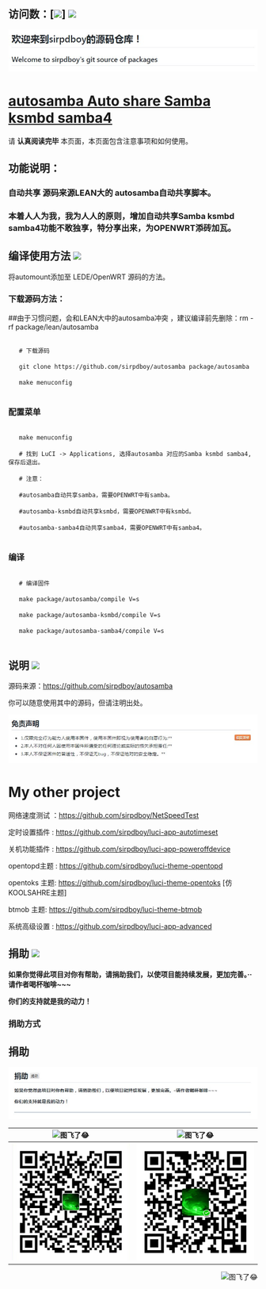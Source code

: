 ## 访问数：[![](https://visitor-badge.glitch.me/badge?page_id=sirpdboy-visitor-badge)] [![](https://img.shields.io/badge/TG群-点击加入-FFFFFF.svg)](https://t.me/joinchat/AAAAAEpRF88NfOK5vBXGBQ)
    
![screenshots](https://raw.githubusercontent.com/sirpdboy/openwrt/master/doc/说明1.jpg)

[autosamba  Auto share Samba ksmbd samba4](https://github.com/sirpdboy/autosamba)
======================
请 **认真阅读完毕** 本页面，本页面包含注意事项和如何使用。

## 功能说明：

###  自动共享 源码来源LEAN大的 autosamba自动共享脚本。

### 本着人人为我，我为人人的原则，增加自动共享Samba ksmbd samba4功能不敢独享，特分享出来，为OPENWRT添砖加瓦。


## 编译使用方法 [![](https://img.shields.io/badge/-编译使用方法-F5F5F5.svg)](#编译使用方法-)

将automount添加至 LEDE/OpenWRT 源码的方法。


### 下载源码方法：

##由于习惯问题，会和LEAN大中的autosamba冲突 ，建议编译前先删除：rm -rf package/lean/autosamba

 ```Brach
 
    # 下载源码

    git clone https://github.com/sirpdboy/autosamba package/autosamba
	
    make menuconfig
	
 ``` 
 
### 配置菜单

 ```Brach
 
    make menuconfig
	
	# 找到 LuCI -> Applications, 选择autosamba 对应的Samba ksmbd samba4, 保存后退出。
	
	# 注意：
	
	#autosamba自动共享samba，需要OPENWRT中有samba。
	
	#autosamba-ksmbd自动共享ksmbd，需要OPENWRT中有ksmbd。
	
	#autosamba-samba4自动共享samba4，需要OPENWRT中有samba4。
	
 ``` 
### 编译

 ```Brach 
 
    # 编译固件
	
    make package/autosamba/compile V=s
	
    make package/autosamba-ksmbd/compile V=s
	
    make package/autosamba-samba4/compile V=s
	
 ```

## 说明 [![](https://img.shields.io/badge/-说明-F5F5F5.svg)](#说明-)

源码来源：https://github.com/sirpdboy/autosamba

你可以随意使用其中的源码，但请注明出处。

![screenshots](https://raw.githubusercontent.com/sirpdboy/openwrt/master/doc/说明2.jpg)

# My other project

网络速度测试 ：https://github.com/sirpdboy/NetSpeedTest

定时设置插件 : https://github.com/sirpdboy/luci-app-autotimeset

关机功能插件 : https://github.com/sirpdboy/luci-app-poweroffdevice

opentopd主题 : https://github.com/sirpdboy/luci-theme-opentopd

opentoks 主题: https://github.com/sirpdboy/luci-theme-opentoks [仿KOOLSAHRE主题]

btmob 主题: https://github.com/sirpdboy/luci-theme-btmob

系统高级设置 : https://github.com/sirpdboy/luci-app-advanced

## 捐助 [![](https://img.shields.io/badge/-捐助-F5F5F5.svg)](#捐助-) 

**如果你觉得此项目对你有帮助，请捐助我们，以使项目能持续发展，更加完善。··请作者喝杯咖啡~~~**

**你们的支持就是我的动力！**

### 捐助方式

## 捐助

![screenshots](https://raw.githubusercontent.com/sirpdboy/openwrt/master/doc/说明3.jpg)

|     <img src="https://img.shields.io/badge/-支付宝-F5F5F5.svg" href="#赞助支持本项目-" height="25" alt="图飞了😂"/>  |  <img src="https://img.shields.io/badge/-微信-F5F5F5.svg" height="25" alt="图飞了😂" href="#赞助支持本项目-"/>  | 
| :-----------------: | :-------------: |
|![xm1](https://raw.githubusercontent.com/sirpdboy/openwrt/master/doc/支付宝.png) | ![xm1](https://raw.githubusercontent.com/sirpdboy/openwrt/master/doc/微信.png) |

<a href="#readme">
    <img src="https://img.shields.io/badge/-返回顶部-orange.svg" alt="图飞了😂" title="返回顶部" align="right"/>
</a>
